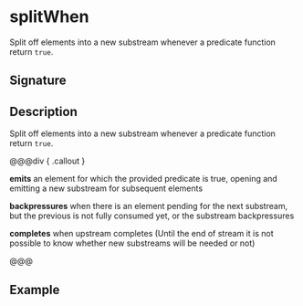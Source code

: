 # splitWhen

Split off elements into a new substream whenever a predicate function return `true`.

## Signature

## Description

Split off elements into a new substream whenever a predicate function return `true`.


@@@div { .callout }

**emits** an element for which the provided predicate is true, opening and emitting a new substream for subsequent elements

**backpressures** when there is an element pending for the next substream, but the previous is not fully consumed yet, or the substream backpressures

**completes** when upstream completes (Until the end of stream it is not possible to know whether new substreams will be needed or not)

@@@

## Example

